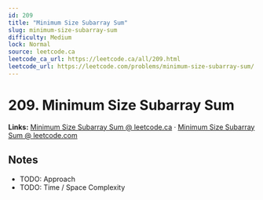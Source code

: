 ```yaml
--- 
id: 209
title: "Minimum Size Subarray Sum"
slug: minimum-size-subarray-sum
difficulty: Medium
lock: Normal
source: leetcode.ca
leetcode_ca_url: https://leetcode.ca/all/209.html
leetcode_url: https://leetcode.com/problems/minimum-size-subarray-sum/
---
```


# 209. Minimum Size Subarray Sum

**Links:** [Minimum Size Subarray Sum @ leetcode.ca](https://leetcode.ca/all/209.html) · [Minimum Size Subarray Sum @ leetcode.com](https://leetcode.com/problems/minimum-size-subarray-sum/)

## Notes
- TODO: Approach
- TODO: Time / Space Complexity
